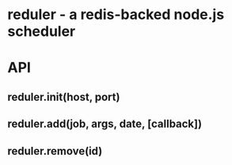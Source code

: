 # reduler - a redis-backed node.js scheduler
# API
## reduler.init(host, port)
## reduler.add(job, args, date, [callback])
## reduler.remove(id)
